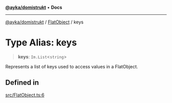 [**@ayka/domistrukt**](../../../README.md) • **Docs**

***

[@ayka/domistrukt](../../../globals.md) / [FlatObject](../README.md) / keys

# Type Alias: keys

> **keys**: `Im.List`\<`string`\>

Represents a list of keys used to access values in a FlatObject.

## Defined in

[src/FlatObject.ts:6](https://github.com/AndreyMork/domistrukt/blob/ee84aeb0d3ada132fc6b9944abd48429a367a44b/src/FlatObject.ts#L6)
